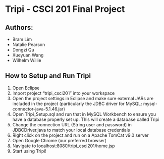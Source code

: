 # Tripi - CSCI 201 Final Project


## Authors:
* Bram Lim
* Natalie Pearson
* Dongzi Qu
* Xueyuan Wang
* Wilhelm Willie

## How to Setup and Run Tripi
1. Open Eclipse
2. Import project “tripi_csci201” into your workspace
3. Open the project settings in Eclipse and make sure external JARs are included in the project (particularly the JDBC driver for MySQL: mysql-connector-java-5.1.46.jar)
4. Open Tripi_Setup.sql and run that in MySQL Workbench to ensure you have a database properly set up. This will create a database called Tripi
5. Change the connection URL (String user and password) in JDBCDriver.java to match your local database credentials
6. Right click on the project and run on a Apache TomCat v9.0 server
7. Open Google Chrome (our preferred browser)
8. Navigate to localhost:8080/tripi_csci201/home.jsp
9. Start using Tripi!
